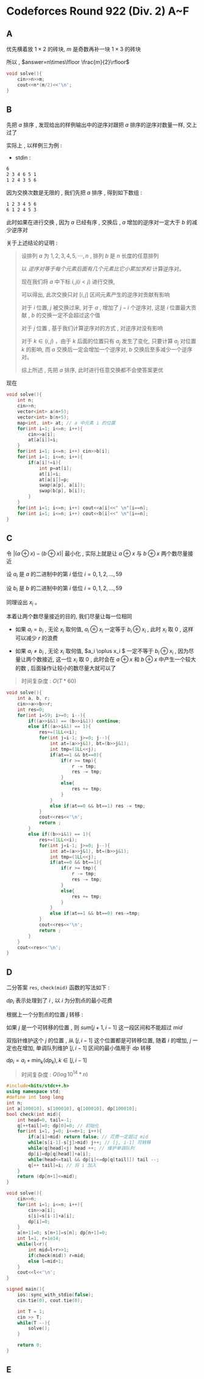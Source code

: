# Codeforces Round 922 (Div. 2) A~F

## A

优先横着放 $1\times2$ 的砖块, $m$ 是奇数再补一块 $1\times 3$ 的砖块

所以 , $answer=n\times\lfloor \frac{m}{2}\rfloor$ 

```cpp
void solve(){
    cin>>n>>m;
    cout<<n*(m/2)<<'\n';
}
```

## B

先把 $a$ 排序 , 发现给出的样例输出中的逆序对跟把 $a$ 排序的逆序对数量一样, 交上过了

实际上 , 以样例三为例 :

- stdin : 

```latex
6
2 3 4 6 5 1
1 2 4 3 5 6
```

因为交换次数是无限的 , 我们先把 $a$ 排序 , 得到如下数组 :

```latex
1 2 3 4 5 6
6 1 2 4 5 3
```

此时如果在进行交换 , 因为 $a$ 已经有序 , 交换后 , $a$ 增加的逆序对一定大于 $b$ 的减少逆序对

关于上述结论的证明 : 

> 设排列 $a$ 为 $1,2,3,4,5,\cdots,n$ , 排列 $b$ 是 $n$ 长度的任意排列
> 
> 以 $逆序对等于每个元素后面有几个元素比它小累加求和$ 计算逆序对。
> 
> 现在我们将 $a$ 中下标 $i,j(i<j)$ 进行交换, 
> 
> 可以得出, 此次交换只对 $[i,j]$ 区间元素产生的逆序对贡献有影响
> 
> 对于 $i$ 位置, $j$ 被交换过来, 对于 $a$ , 增加了 $j-i$ 个逆序对, 这是 $i$ 位置最大贡献 , $b$ 的交换一定不会超过这个值
> 
> 对于 $j$ 位置 , 基于我们计算逆序对的方式 , 对逆序对没有影响
> 
> 对于 $k\in(i,j)$ ，由于 $k$ 后面的位置只有 $a_j$ 发生了变化, 只要计算 $a_j$ 对位置 $k$ 的影响, 而 $a$ 交换后一定会增加一个逆序对, $b$ 交换后至多减少一个逆序对。
> 
> 综上所述 , 先把 $a$ 排序, 此时进行任意交换都不会使答案更优

   现在

```cpp
void solve(){
    int n;
    cin>>n;
    vector<int> a(n+5);
    vector<int> b(n+5);
    map<int, int> at; // a 中元素 i 的位置 
    for(int i=1; i<=n; i++){
        cin>>a[i];
        at[a[i]]=i;
    }
    for(int i=1; i<=n; i++) cin>>b[i];
    for(int i=1; i<=n; i++){
        if(a[i]!=i){
            int p=at[i];
            at[i]=i;
            at[a[i]]=p;
            swap(a[p], a[i]);
            swap(b[p], b[i]);
        }
    }
    for(int i=1; i<=n; i++) cout<<a[i]<<" \n"[i==n];
    for(int i=1; i<=n; i++) cout<<b[i]<<" \n"[i==n];
}
```

## C

令 $|({a \oplus x}) - ({b \oplus x})|$ 最小化 , 实际上就是让 $a \oplus x$ 与 $b \oplus x$ 两个数尽量接近

设 $a_i$ 是 $a$ 的二进制中的第 $i$ 低位 $i=0,1,2,...,59$ 

设 $b_i$ 是 $b$ 的二进制中的第 $i$ 低位 $i=0,1,2,...,59$ 

同理设出 $x_i$ 。

本着让两个数尽量接近的目的, 我们尽量让每一位相同

- 如果 $a_i=b_i$ ,  无论 $x_i$ 取何值, $a_i \oplus x_i$ 一定等于 $b_i \oplus x_i$ , 此时 $x_i$ 取 $0$ , 这样可以减少 $r$ 的浪费

- 如果 $a_i\neq b_i$ , 无论 $x_i$ 取何值, $a_i \oplus x_i $ 一定不等于 $b_i \oplus x_i$ ,  因为尽量让两个数接近, 这一位 $x_i$ 取 $0$ , 此时会在 $a \oplus x$ 和 $b \oplus x$ 中产生一个较大的数 , 后面操作让较小的数尽量大就可以了

>  时间复杂度 : $O(T*60)$ 

```cpp
void solve(){
    int a, b, r;
    cin>>a>>b>>r;
    int res=0;
    for(int i=59; i>=0; i--){
        if((a>>i&1) == (b>>i&1)) continue;
        else if((a>>i&1) == 1){
            res+=(1LL<<i);
            for(int j=i-1; j>=0; j--){
                int at=(a>>j&1), bt=(b>>j&1);
                int tmp=(1LL<<j);
                if(at==1 && bt==0){
                    if(r >= tmp){
                        r -= tmp;
                        res -= tmp;
                    }
                    else{
                        res += tmp;
                    }
                }
                else if(at==0 && bt==1) res -= tmp; 
            }
            cout<<res<<'\n';
            return ; 
        }
        else if((b>>i&1) == 1){
            res+=(1LL<<i);
            for(int j=i-1; j>=0; j--){
                int at=(a>>j&1), bt=(b>>j&1);
                int tmp=(1LL<<j);
                if(at==0 && bt==1){
                    if(r >= tmp){
                        r -= tmp;
                        res -= tmp;
                    }
                    else{
                        res += tmp;
                    }
                }
                else if(at==1 && bt==0) res-=tmp;
            }
            cout<<res<<'\n';
            return ;
        }
    }
    cout<<res<<'\n';
}
```

## D

二分答案 `res`, `check(mid)`  函数的写法如下 :

$dp_i$ 表示处理到了 $i$ , 以 $i$ 为分割点的最小花费

根据上一个分割点的位置 $j$ 转移 : 

如果 $j$ 是一个可转移的位置 , 则 $sum[j+1,i-1]$ 这一段区间和不能超过 $mid$ 

双指针维护这个 $j$ 的位置 , 从 $[j,i-1]$ 这个位置都是可转移位置, 随着 $i$ 的增加, $j$ 一定也在增加, 单调队列维护 $[j,i-1]$ 区间的最小值用于 $dp$ 转移

$dp_i=a_i+\min_k (dp_k),k\in[j,i-1]$ 

>  时间复杂度 : $O(\log{10^{14}}*n)$  

```cpp
#include<bits/stdc++.h>
using namespace std;
#define int long long
int n;
int a[100010], s[100010], q[100010], dp[100010];
bool check(int mid){
    int head=0, tail=-1;
    q[++tail]=0; dp[0]=0; // 初始化 
    for(int i=1, j=0; i<=n+1; i++){
        if(a[i]>mid) return false; // 花费一定超过 mid 
        while(s[i-1]-s[j]>mid) j++; // [j, i-1] 可转移 
        while(q[head]<j) head ++; // 维护单调队列 
        dp[i]=dp[q[head]]+a[i];        
        while(head<=tail && dp[i]<=dp[q[tail]]) tail --;
        q[++ tail]=i; // 将 i 加入 
    }
    return (dp[n+1]<=mid);
}

void solve(){
    cin>>n;
    for(int i=1; i<=n; i++){
        cin>>a[i];
        s[i]=s[i-1]+a[i];
        dp[i]=0;
    }
    a[n+1]=0; s[n+1]=s[n]; dp[n+1]=0;
    int l=1, r=1e14;
    while(l<r){
        int mid=l+r>>1;
        if(check(mid)) r=mid;
        else l=mid+1;
    }
    cout<<l<<'\n';
}

signed main(){
    ios::sync_with_stdio(false);
    cin.tie(0), cout.tie(0);

    int T = 1;
    cin >> T;
    while(T --){
        solve();
    }    

    return 0;
} 
```

## E
